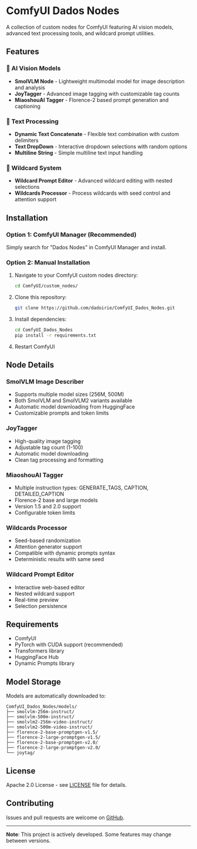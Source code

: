 # ComfyUI Dados Nodes

A collection of custom nodes for ComfyUI featuring AI vision models, advanced text processing tools, and wildcard prompt utilities.

## Features

### 🤖 AI Vision Models
- **SmolVLM Node** - Lightweight multimodal model for image description and analysis
- **JoyTagger** - Advanced image tagging with customizable tag counts
- **MiaoshouAI Tagger** - Florence-2 based prompt generation and captioning

### 📝 Text Processing
- **Dynamic Text Concatenate** - Flexible text combination with custom delimiters
- **Text DropDown** - Interactive dropdown selections with random options
- **Multiline String** - Simple multiline text input handling

### 🎲 Wildcard System
- **Wildcard Prompt Editor** - Advanced wildcard editing with nested selections
- **Wildcards Processor** - Process wildcards with seed control and attention support

## Installation

### Option 1: ComfyUI Manager (Recommended)
Simply search for "Dados Nodes" in ComfyUI Manager and install.

### Option 2: Manual Installation
1. Navigate to your ComfyUI custom nodes directory:
   ```bash
   cd ComfyUI/custom_nodes/
   ```

2. Clone this repository:
   ```bash
   git clone https://github.com/dadoirie/ComfyUI_Dados_Nodes.git
   ```

3. Install dependencies:
   ```bash
   cd ComfyUI_Dados_Nodes
   pip install -r requirements.txt
   ```

4. Restart ComfyUI

## Node Details

### SmolVLM Image Describer
- Supports multiple model sizes (256M, 500M)
- Both SmolVLM and SmolVLM2 variants available
- Automatic model downloading from HuggingFace
- Customizable prompts and token limits

### JoyTagger
- High-quality image tagging
- Adjustable tag count (1-100)
- Automatic model downloading
- Clean tag processing and formatting

### MiaoshouAI Tagger
- Multiple instruction types: GENERATE_TAGS, CAPTION, DETAILED_CAPTION
- Florence-2 base and large models
- Version 1.5 and 2.0 support
- Configurable token limits

### Wildcards Processor
- Seed-based randomization
- Attention generator support
- Compatible with dynamic prompts syntax
- Deterministic results with same seed

### Wildcard Prompt Editor
- Interactive web-based editor
- Nested wildcard support
- Real-time preview
- Selection persistence

## Requirements

- ComfyUI
- PyTorch with CUDA support (recommended)
- Transformers library
- HuggingFace Hub
- Dynamic Prompts library

## Model Storage

Models are automatically downloaded to:
```
ComfyUI_Dados_Nodes/models/
├── smolvlm-256m-instruct/
├── smolvlm-500m-instruct/
├── smolvlm2-256m-video-instruct/
├── smolvlm2-500m-video-instruct/
├── florence-2-base-promptgen-v1.5/
├── florence-2-large-promptgen-v1.5/
├── florence-2-base-promptgen-v2.0/
├── florence-2-large-promptgen-v2.0/
└── joytag/
```

## License

Apache 2.0 License - see [LICENSE](LICENSE) file for details.

## Contributing

Issues and pull requests are welcome on [GitHub](https://github.com/dadoirie/ComfyUI_Dados_Nodes).

---

**Note**: This project is actively developed. Some features may change between versions.